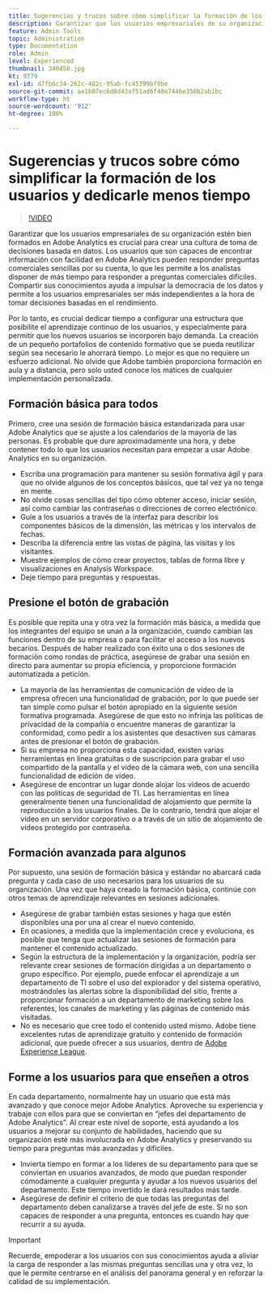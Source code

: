 ```yaml
---
title: Sugerencias y trucos sobre cómo simplificar la formación de los usuarios y dedicarle menos tiempo
description: Garantizar que los usuarios empresariales de su organización estén bien formados en Adobe Analytics es crucial para crear una cultura de toma de decisiones basada en datos. Los usuarios que son capaces de encontrar información con facilidad en Adobe Analytics pueden responder preguntas comerciales sencillas por su cuenta, lo que les permite a los analistas disponer de más tiempo para responder a preguntas comerciales difíciles. Compartir sus conocimientos ayuda a impulsar la democracia de los datos y permite a los usuarios empresariales ser más independientes a la hora de tomar decisiones basadas en el rendimiento.
feature: Admin Tools
topic: Administration
type: Documentation
role: Admin
level: Experienced
thumbnail: 340458.jpg
kt: 9779
exl-id: d7fb6c34-262c-482c-95ab-fc45399bf9be
source-git-commit: ae1b87ec6d8d43af51ad6f40e7446e350b2ab1bc
workflow-type: ht
source-wordcount: '912'
ht-degree: 100%

---
```


# Sugerencias y trucos sobre cómo simplificar la formación de los usuarios y dedicarle menos tiempo

>[!VIDEO](https://video.tv.adobe.com/v/340458/?quality=12&learn=on)

Garantizar que los usuarios empresariales de su organización estén bien formados en Adobe Analytics es crucial para crear una cultura de toma de decisiones basada en datos. Los usuarios que son capaces de encontrar información con facilidad en Adobe Analytics pueden responder preguntas comerciales sencillas por su cuenta, lo que les permite a los analistas disponer de más tiempo para responder a preguntas comerciales difíciles. Compartir sus conocimientos ayuda a impulsar la democracia de los datos y permite a los usuarios empresariales ser más independientes a la hora de tomar decisiones basadas en el rendimiento.

Por lo tanto, es crucial dedicar tiempo a configurar una estructura que posibilite el aprendizaje continuo de los usuarios, y especialmente para permitir que los nuevos usuarios se incorporen bajo demanda. La creación de un pequeño portafolios de contenido formativo que se pueda reutilizar según sea necesario le ahorrará tiempo. Lo mejor es que no requiere un esfuerzo adicional. No olvide que Adobe también proporciona formación en aula y a distancia, pero solo usted conoce los matices de cualquier implementación personalizada.


## Formación básica para todos

Primero, cree una sesión de formación básica estandarizada para usar Adobe Analytics que se ajuste a los calendarios de la mayoría de las personas. Es probable que dure aproximadamente una hora, y debe contener todo lo que los usuarios necesitan para empezar a usar Adobe Analytics en su organización.

* Escriba una programación para mantener su sesión formativa ágil y para que no olvide algunos de los conceptos básicos, que tal vez ya no tenga en mente.
* No olvide cosas sencillas del tipo cómo obtener acceso, iniciar sesión, así como cambiar las contraseñas o direcciones de correo electrónico.
* Guíe a los usuarios a través de la interfaz para describir los componentes básicos de la dimensión, las métricas y los intervalos de fechas.
* Describa la diferencia entre las vistas de página, las visitas y los visitantes.
* Muestre ejemplos de cómo crear proyectos, tablas de forma libre y visualizaciones en Analysis Workspace.
* Deje tiempo para preguntas y respuestas.

## Presione el botón de grabación

Es posible que repita una y otra vez la formación más básica, a medida que los integrantes del equipo se unan a la organización, cuando cambian las funciones dentro de su empresa o para facilitar el acceso a los nuevos becarios. Después de haber realizado con éxito una o dos sesiones de formación como rondas de práctica, asegúrese de grabar una sesión en directo para aumentar su propia eficiencia, y proporcione formación automatizada a petición.

* La mayoría de las herramientas de comunicación de vídeo de la empresa ofrecen una funcionalidad de grabación, por lo que puede ser tan simple como pulsar el botón apropiado en la siguiente sesión formativa programada. Asegúrese de que esto no infrinja las políticas de privacidad de la compañía o encuentre maneras de garantizar la conformidad, como pedir a los asistentes que desactiven sus cámaras antes de presionar el botón de grabación.
* Si su empresa no proporciona esta capacidad, existen varias herramientas en línea gratuitas o de suscripción para grabar el uso compartido de la pantalla y el vídeo de la cámara web, con una sencilla funcionalidad de edición de vídeo.
* Asegúrese de encontrar un lugar donde alojar los vídeos de acuerdo con las políticas de seguridad de TI. Las herramientas en línea generalmente tienen una funcionalidad de alojamiento que permite la reproducción a los usuarios finales. De lo contrario, tendrá que alojar el vídeo en un servidor corporativo o a través de un sitio de alojamiento de vídeos protegido por contraseña.

## Formación avanzada para algunos

Por supuesto, una sesión de formación básica y estándar no abarcará cada pregunta y cada caso de uso necesarios para los usuarios de su organización. Una vez que haya creado la formación básica, continúe con otros temas de aprendizaje relevantes en sesiones adicionales.

* Asegúrese de grabar también estas sesiones y haga que estén disponibles una por una al crear el nuevo contenido.
* En ocasiones, a medida que la implementación crece y evoluciona, es posible que tenga que actualizar las sesiones de formación para mantener el contenido actualizado.
* Según la estructura de la implementación y la organización, podría ser relevante crear sesiones de formación dirigidas a un departamento o grupo específico. Por ejemplo, puede enfocar el aprendizaje a un departamento de TI sobre el uso del explorador y del sistema operativo, mostrándoles las alertas sobre la disponibilidad del sitio, frente a proporcionar formación a un departamento de marketing sobre los referentes, los canales de marketing y las páginas de contenido más visitadas.
* No es necesario que cree todo el contenido usted mismo. Adobe tiene excelentes rutas de aprendizaje gratuito y contenido de formación adicional, que puede ofrecer a sus usuarios, dentro de [Adobe Experience League](https://experienceleague.adobe.com/docs/analytics.html?lang=es).



## Forme a los usuarios para que enseñen a otros

En cada departamento, normalmente hay un usuario que está más avanzado y que conoce mejor Adobe Analytics. Aproveche su experiencia y trabaje con ellos para que se conviertan en “jefes del departamento de Adobe Analytics”. Al crear este nivel de soporte, está ayudando a los usuarios a mejorar su conjunto de habilidades, haciendo que su organización esté más involucrada en Adobe Analytics y preservando su tiempo para preguntas más avanzadas y difíciles.

* Invierta tiempo en formar a los líderes de su departamento para que se conviertan en usuarios avanzados, de modo que puedan responder cómodamente a cualquier pregunta y ayudar a los nuevos usuarios del departamento. Este tiempo invertido le dará resultados más tarde.
* Asegúrese de definir el criterio de que todas las preguntas del departamento deben canalizarse a través del jefe de este. Si no son capaces de responder a una pregunta, entonces es cuando hay que recurrir a su ayuda.

>[!IMPORTANT]
>
>Recuerde, empoderar a los usuarios con sus conocimientos ayuda a aliviar la carga de responder a las mismas preguntas sencillas una y otra vez, lo que le permite centrarse en el análisis del panorama general y en reforzar la calidad de su implementación.
